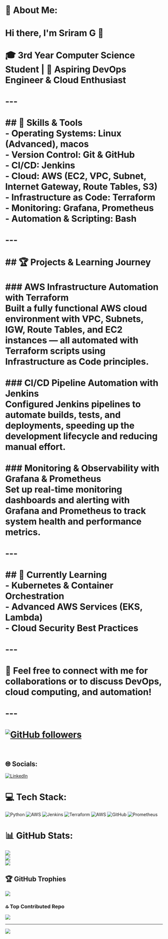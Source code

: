 # 💫 About Me:
# Hi there, I'm Sriram G 👋<br><br>🎓 **3rd Year Computer Science Student** | 🚀 **Aspiring DevOps Engineer & Cloud Enthusiast**<br><br>---<br><br>## 🔧 Skills & Tools<br>- **Operating Systems:** Linux (Advanced), macos <br>- **Version Control:** Git & GitHub  <br>- **CI/CD:** Jenkins  <br>- **Cloud:** AWS (EC2, VPC, Subnet, Internet Gateway, Route Tables, S3)  <br>- **Infrastructure as Code:** Terraform  <br>- **Monitoring:** Grafana, Prometheus  <br>- **Automation & Scripting:** Bash  <br><br>---<br><br>## 🏆 Projects & Learning Journey<br><br>### AWS Infrastructure Automation with Terraform  <br>Built a fully functional AWS cloud environment with VPC, Subnets, IGW, Route Tables, and EC2 instances — all automated with Terraform scripts using Infrastructure as Code principles.<br><br>### CI/CD Pipeline Automation with Jenkins  <br>Configured Jenkins pipelines to automate builds, tests, and deployments, speeding up the development lifecycle and reducing manual effort.<br><br>### Monitoring & Observability with Grafana & Prometheus  <br>Set up real-time monitoring dashboards and alerting with Grafana and Prometheus to track system health and performance metrics.<br><br>---<br><br>## 🌱 Currently Learning<br>- Kubernetes & Container Orchestration  <br>- Advanced AWS Services (EKS, Lambda)  <br>- Cloud Security Best Practices  <br><br>---<br><br>💬 Feel free to connect with me for collaborations or to discuss DevOps, cloud computing, and automation!<br><br>---<br><br>[![GitHub followers](https://img.shields.io/github/followers/devilzzz-lab?label=Follow&style=social)](https://github.com/devilzzz-lab)<br><br>


## 🌐 Socials:
[![LinkedIn](https://img.shields.io/badge/LinkedIn-%230077B5.svg?logo=linkedin&logoColor=white)](https://linkedin.com/in/www.linkedin.com/in/sriramg-s) 

# 💻 Tech Stack:
![Python](https://img.shields.io/badge/python-3670A0?style=plastic&logo=python&logoColor=ffdd54) ![AWS](https://img.shields.io/badge/AWS-%23FF9900.svg?style=plastic&logo=amazon-aws&logoColor=white) ![Jenkins](https://img.shields.io/badge/jenkins-%232C5263.svg?style=plastic&logo=jenkins&logoColor=white) ![Terraform](https://img.shields.io/badge/terraform-%235835CC.svg?style=plastic&logo=terraform&logoColor=white) ![AWS](https://img.shields.io/badge/AWS-%23FF9900.svg?style=plastic&logo=amazon-aws&logoColor=white) ![GitHub](https://img.shields.io/badge/github-%23121011.svg?style=plastic&logo=github&logoColor=white) ![Prometheus](https://img.shields.io/badge/Prometheus-E6522C?style=plastic&logo=Prometheus&logoColor=white)
# 📊 GitHub Stats:
![](https://github-readme-stats.vercel.app/api?username=devilzzz-lab&theme=dark&hide_border=false&include_all_commits=true&count_private=true)<br/>
![](https://nirzak-streak-stats.vercel.app/?user=devilzzz-lab&theme=dark&hide_border=false)<br/>
![](https://github-readme-stats.vercel.app/api/top-langs/?username=devilzzz-lab&theme=dark&hide_border=false&include_all_commits=true&count_private=true&layout=compact)

## 🏆 GitHub Trophies
![](https://github-profile-trophy.vercel.app/?username=devilzzz-lab&theme=radical&no-frame=false&no-bg=false&margin-w=4)

### 🔝 Top Contributed Repo
![](https://github-contributor-stats.vercel.app/api?username=devilzzz-lab&limit=5&theme=dark&combine_all_yearly_contributions=true)

---
[![](https://visitcount.itsvg.in/api?id=devilzzz-lab&icon=0&color=0)](https://visitcount.itsvg.in)

<!-- Proudly created with GPRM ( https://gprm.itsvg.in ) -->
